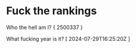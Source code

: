 # Fuck the rankings

Who the hell am I?
{ 2500337 }

What fucking year is it?
[ 2024-07-29T16:25:20Z ]
